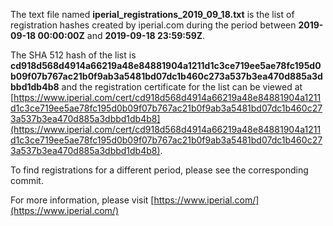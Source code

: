 The text file named **iperial_registrations_2019_09_18.txt** is the list of registration hashes created by iperial.com during the period between **2019-09-18 00:00:00Z** and **2019-09-18 23:59:59Z**.

The SHA 512 hash of the list is **cd918d568d4914a66219a48e84881904a1211d1c3ce719ee5ae78fc195d0b09f07b767ac21b0f9ab3a5481bd07dc1b460c273a537b3ea470d885a3dbbd1db4b8** and the registration certificate for the list can be viewed at [https://www.iperial.com/cert/cd918d568d4914a66219a48e84881904a1211d1c3ce719ee5ae78fc195d0b09f07b767ac21b0f9ab3a5481bd07dc1b460c273a537b3ea470d885a3dbbd1db4b8](https://www.iperial.com/cert/cd918d568d4914a66219a48e84881904a1211d1c3ce719ee5ae78fc195d0b09f07b767ac21b0f9ab3a5481bd07dc1b460c273a537b3ea470d885a3dbbd1db4b8).

To find registrations for a different period, please see the corresponding commit.

For more information, please visit [https://www.iperial.com/](https://www.iperial.com/)
